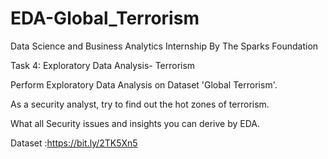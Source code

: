 # EDA-Global_Terrorism
Data Science and Business Analytics Internship
By The Sparks Foundation

 Task 4: Exploratory Data Analysis- Terrorism 
 
 
 Perform Exploratory Data Analysis on Dataset 'Global Terrorism'.
 
 As a security analyst, try to find out the hot zones of terrorism.
 
 What all Security issues and insights you can derive by EDA.
 
 Dataset :https://bit.ly/2TK5Xn5
 


